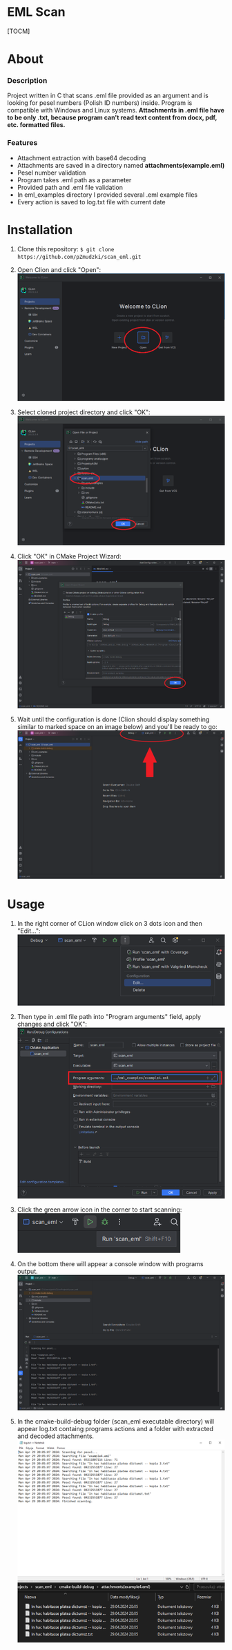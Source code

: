 # EML Scan

[TOCM]

# About

### Description

Project written in C that scans .eml file provided as an argument and is looking for pesel numbers (Polish ID numbers) inside. Program is compatible with Windows and Linux systems. **Attachments in .eml file have to be only .txt, because program can't read text content from docx, pdf, etc. formatted files.**

### Features

- Attachment extraction with base64 decoding
- Attachments are saved in a directory named **attachments(example.eml)**
- Pesel number validation
- Program takes .eml path as a parameter
- Provided path and .eml file validation
- In eml_examples directory I provided several .eml example files
- Every action is saved to log.txt file with current date

# Installation

1. Clone this repository:
   `$ git clone https://github.com/pZmudzki/scan_eml.git`

2. Open Clion and click "Open":
   ![step 2](https://github.com/pZmudzki/scan_eml/blob/media/images/step2.png?raw=true)

3. Select cloned project directory and click "OK":
   ![step 3](https://github.com/pZmudzki/scan_eml/blob/media/images/step3.png?raw=true)

4. Click "OK" in CMake Project Wizard:
   ![step 4](https://github.com/pZmudzki/scan_eml/blob/media/images/step4.png?raw=true)

5. Wait until the configuration is done (Clion should display something similar to marked space on an image below) and you'll be ready to go:
   ![step 5](https://github.com/pZmudzki/scan_eml/blob/media/images/step5.png?raw=true)

# Usage

1. In the right corner of CLion window click on 3 dots icon and then "Edit...":
   ![step 6](https://github.com/pZmudzki/scan_eml/blob/media/images/step6.png?raw=true)

2. Then type in .eml file path into "Program arguments" field, apply changes and click "OK":
   ![step 7](https://github.com/pZmudzki/scan_eml/blob/media/images/step7.png?raw=true)

3. Click the green arrow icon in the corner to start scanning:
   ![step 8](https://github.com/pZmudzki/scan_eml/blob/media/images/step8.png?raw=true)

4. On the bottom there will appear a console window with programs output.
   ![step 9](https://github.com/pZmudzki/scan_eml/blob/media/images/step9.png?raw=true)

5. In the cmake-build-debug folder (scan_eml executable directory) will appear log.txt containg programs actions and a folder with extracted and decoded attachments.
   ![step 10](https://github.com/pZmudzki/scan_eml/blob/media/images/step10.png?raw=true)
   ![step 11](https://github.com/pZmudzki/scan_eml/blob/media/images/step11.png?raw=true)
